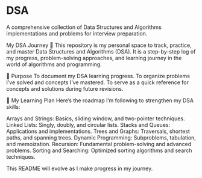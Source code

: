 # DSA
A comprehensive collection of Data Structures and Algorithms implementations and problems for interview preparation.





My DSA Journey 🚀
This repository is my personal space to track, practice, and master Data Structures and Algorithms (DSA). It is a step-by-step log of my progress, problem-solving approaches, and learning journey in the world of algorithms and programming.

📌 Purpose
To document my DSA learning progress.
To organize problems I’ve solved and concepts I’ve mastered.
To serve as a quick reference for concepts and solutions during future revisions.

🌱 My Learning Plan
Here’s the roadmap I’m following to strengthen my DSA skills:

Arrays and Strings: Basics, sliding window, and two-pointer techniques.
Linked Lists: Singly, doubly, and circular lists.
Stacks and Queues: Applications and implementations.
Trees and Graphs: Traversals, shortest paths, and spanning trees.
Dynamic Programming: Subproblems, tabulation, and memoization.
Recursion: Fundamental problem-solving and advanced problems.
Sorting and Searching: Optimized sorting algorithms and search techniques.



This README will evolve as I make progress in my journey.


